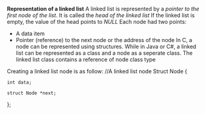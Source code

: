 **Representation of a linked list**
A linked list is represented by a *pointer to the first node of the list*. It is called the *head of the linked list*
If the linked list is empty, the value of the head points to *NULL*
Each node had two points:
- A data item
- Pointer (reference) to the next node or the address of the node
In C, a node can be represented using structures. While in Java or C#, a linked list can be represented as a class and a node as a seperate class. The linked list class contains a reference of node class type

Creating a linked list node is as follow:
//A linked list node
Struct Node {

	int data;

	struct Node *next;

};

